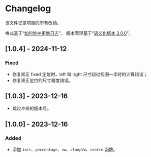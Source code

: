 # Changelog
该文件记录项目的所有改动。

格式基于“[如何维护更新日志](https://keepachangelog.com/zh-CN/1.0.0/)”，
版本管理基于“[语义化版本 2.0.0](https://semver.org/lang/zh-CN/)”。

## [1.0.4] - 2024-11-12

### Fixed

- 修复矫正 fixed 定位时，left 和 right 尺寸超过视图一半时的计算错误；
- 修复矫正定位的尺寸精度错误。

## [1.0.3] - 2023-12-16

- 跳过冲突的版本号。

## [1.0.0] - 2023-12-16

### Added

- 添加 `init`、`percentage`、`vw`、`clampVw`、`centre` 函数。